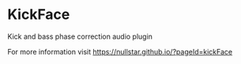 # KickFace
Kick and bass phase correction audio plugin

For more information visit https://nullstar.github.io/?pageId=kickFace

